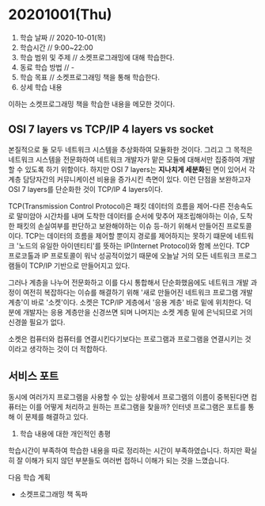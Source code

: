 # 20201001\(Thu\)

1. 학습 날짜 // 2020-10-01\(목\)
2. 학습시간 // 9:00~22:00
3. 학습 범위 및 주제 // 소켓프로그래밍에 대해 학습한다.
4. 동료 학습 방법 // -
5. 학습 목표 // 소켓프로그래밍 책을 통해 학습한다.
6. 상세 학습 내용

이하는 소켓프로그래밍 책을 학습한 내용을 메모한 것이다.

## OSI 7 layers vs TCP/IP 4 layers vs socket

본질적으로 둘 모두 네트워크 시스템을 추상화하여 모듈화한 것이다. 그리고 그 목적은 네트워크 시스템을 전문화하여 네트워크 개발자가 맡은 모듈에 대해서만 집중하여 개발할 수 있도록 하기 위함이다. 하지만 OSI 7 layers는 **지나치게 세분화**된 면이 있어서 각 계층 담당자간의 커뮤니케이션 비용을 증가시킨 측면이 있다. 이런 단점을 보완하고자 OSI 7 layers를 단순화한 것이 TCP/IP 4 layers이다.

TCP\(Transmission Control Protocol\)은 패킷 데이터의 흐름을 제어-다른 전송속도로 말미암아 시간차를 내며 도착한 데이터를 순서에 맞추어 재조립해야하는 이슈, 도착한 패킷의 손실여부를 판단하고 보완해야하는 이슈 등-하기 위해서 만들어진 프로토콜이다. TCP는 데이터의 흐름을 제어할 뿐이지 경로를 제어하지는 못하기 떄문에 네트워크 '노드의 유일한 아이덴티티'를 뜻하는 IP\(Internet Protocol\)와 함께 쓰인다. TCP 프로코톨과 IP 프로토콜이 워낙 성공적이었기 때문에 오늘날 거의 모든 네트워크 프로그램들이 TCP/IP 기반으로 만들어지고 있다.

그러나 계층을 나누어 전문화하고 이를 다시 통합해서 단순화했음에도 네트워크 개발 과정이 여전히 복잡하다는 이슈를 해결하기 위해 '새로 만들어진 네트워크 프로그램 개발 계층'이 바로 '소켓'이다. 소켓은 TCP/IP 게층에서 '응용 계층' 바로 밑에 위치한다. 덕분에 개발자는 응용 계층만을 신경쓰면 되며 나머지는 소켓 계층 밑에 은닉되므로 거의 신경쓸 필요가 없다.

소켓은 컴퓨터와 컴퓨터를 연결시킨다기보다는 프로그램과 프로그램을 연결시키는 것이라고 생각하는 것이 더 적합하다.

## 서비스 포트

동시에 여러가지 프로그램을 사용할 수 있는 상황에서 프로그램의 이름이 중복된다면 컴퓨터는 이를 어떻게 처리하고 원하는 프로그램을 찾을까? 인터넷 프로그램은 포트를 통해 이 문제를 해결하고 있다.

1. 학습 내용에 대한 개인적인 총평

학습시간이 부족하여 학습한 내용을 따로 정리하는 시간이 부족하였습니다. 하지만 확실히 잘 이해가 되지 않던 부분들도 여러번 접하니 이해가 되는 것을 느꼈습니다.

다음 학습 계획

* 소켓프로그래밍 책 독파

